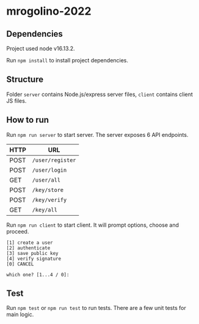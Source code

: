 # mrogolino-2022

## Dependencies
Project used node v16.13.2.

Run `npm install` to install project dependencies.

## Structure
Folder `server` contains Node.js/express server files, `client` contains client JS files.

## How to run
Run `npm run server` to start server.
The server exposes 6 API endpoints.

|HTTP|URL|
|----|---|
|POST| `/user/register`|
|POST| `/user/login`|
|GET | `/user/all`|
|POST| `/key/store`|
|POST| `/key/verify`|
|GET | `/key/all`|


Run `npm run client` to start client. It will prompt options, choose and proceed.

```shell
[1] create a user
[2] authenticate
[3] save public key
[4] verify signature
[0] CANCEL

which one? [1...4 / 0]:
```

## Test
Run `npm test` or `npm run test` to run tests. There are a few unit tests for main logic.
